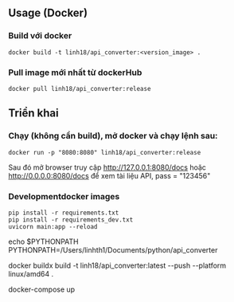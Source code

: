 
## Usage (Docker)
### Build với docker
```shell
docker build -t linh18/api_converter:<version_image> .
```

### Pull image mới nhất từ dockerHub
```shell
docker pull linh18/api_converter:release
```
## Triển khai
### Chạy (không cần build), mở docker và chạy lệnh sau:
```shell
docker run -p "8080:8080" linh18/api_converter:release
```

Sau đó mở browser truy cập http://127.0.0.1:8080/docs hoặc http://0.0.0.0:8080/docs để xem tài liệu API, pass = "123456"


### Developmentdocker images

```shell
pip install -r requirements.txt
pip install -r requirements_dev.txt
uvicorn main:app --reload
```


echo $PYTHONPATH
PYTHONPATH=/Users/linhth1/Documents/python/api_converter

docker buildx build -t linh18/api_converter:latest --push --platform linux/amd64 .

docker-compose up

